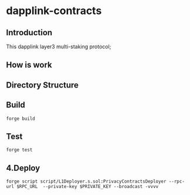 # dapplink-contracts

## Introduction

This dapplink layer3 multi-staking protocol;


## How is work


## Directory Structure


## Build

```shell
forge build
```

## Test

```shell
forge test
```

## 4.Deploy

```shell
forge script script/L1Deployer.s.sol:PrivacyContractsDeployer --rpc-url $RPC_URL  --private-key $PRIVATE_KEY --broadcast -vvvv
```
